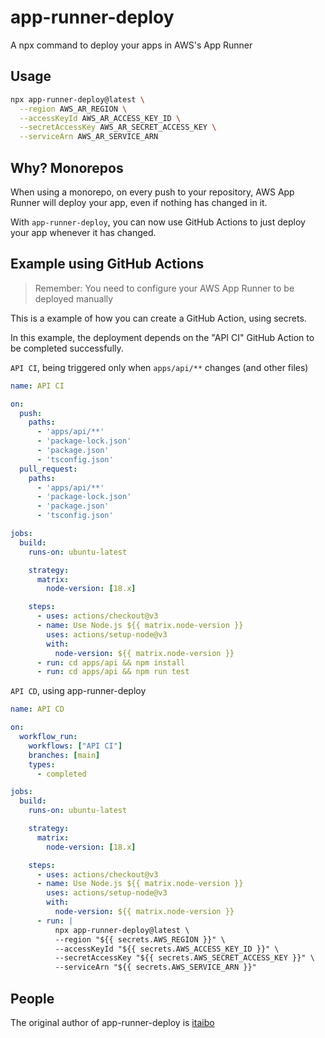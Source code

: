 # app-runner-deploy

A npx command to deploy your apps in AWS's App Runner

## Usage
```bash
npx app-runner-deploy@latest \
  --region AWS_AR_REGION \
  --accessKeyId AWS_AR_ACCESS_KEY_ID \
  --secretAccessKey AWS_AR_SECRET_ACCESS_KEY \
  --serviceArn AWS_AR_SERVICE_ARN
```

## Why? Monorepos
When using a monorepo, on every push to your repository, AWS App Runner will deploy your app, even if nothing has changed in it.

With `app-runner-deploy`, you can now use GitHub Actions to just deploy your app whenever it has changed.

## Example using GitHub Actions
> Remember: You need to configure your AWS App Runner to be deployed manually

This is a example of how you can create a GitHub Action, using secrets.

In this example, the deployment depends on the "API CI" GitHub Action to be completed successfully.

`API CI`, being triggered only when `apps/api/**` changes (and other files)
```yml
name: API CI

on:
  push:
    paths:
      - 'apps/api/**'
      - 'package-lock.json'
      - 'package.json'
      - 'tsconfig.json'
  pull_request:
    paths:
      - 'apps/api/**'
      - 'package-lock.json'
      - 'package.json'
      - 'tsconfig.json'

jobs:
  build:
    runs-on: ubuntu-latest

    strategy:
      matrix:
        node-version: [18.x]

    steps:
      - uses: actions/checkout@v3
      - name: Use Node.js ${{ matrix.node-version }}
        uses: actions/setup-node@v3
        with:
          node-version: ${{ matrix.node-version }}
      - run: cd apps/api && npm install
      - run: cd apps/api && npm run test
```

`API CD`, using app-runner-deploy
```yml
name: API CD

on:
  workflow_run:
    workflows: ["API CI"]
    branches: [main]
    types: 
      - completed

jobs:
  build:
    runs-on: ubuntu-latest

    strategy:
      matrix:
        node-version: [18.x]

    steps:
      - uses: actions/checkout@v3
      - name: Use Node.js ${{ matrix.node-version }}
        uses: actions/setup-node@v3
        with:
          node-version: ${{ matrix.node-version }}
      - run: |
          npx app-runner-deploy@latest \
          --region "${{ secrets.AWS_REGION }}" \
          --accessKeyId "${{ secrets.AWS_ACCESS_KEY_ID }}" \
          --secretAccessKey "${{ secrets.AWS_SECRET_ACCESS_KEY }}" \
          --serviceArn "${{ secrets.AWS_SERVICE_ARN }}"
```

## People
The original author of app-runner-deploy is [itaibo](https://github.com/itaibo)
